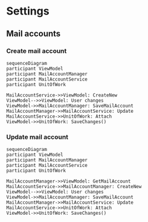 # Settings
## Mail accounts
### Create mail account
```mermaid
sequenceDiagram
participant ViewModel
participant MailAccountManager
participant MailAccountService
participant UnitOfWork

MailAccountService->>ViewModel: CreateNew
ViewModel-->>ViewModel: User changes
ViewModel->>MailAccountManager: SaveMailAccount
MailAccountManager->>MailAccountService: Update
MailAccountService->>UnitOfWork: Attach
ViewModel->>UnitOfWork: SaveChanges()
```
### Update mail account
```mermaid
sequenceDiagram
participant ViewModel
participant MailAccountManager
participant MailAccountService
participant UnitOfWork

MailAccountManager->>ViewModel: GetMailAccount
MailAccountService->>MailAccountManager: CreateNew
ViewModel-->>ViewModel: User changes
ViewModel->>MailAccountManager: SaveMailAccount
MailAccountManager->>MailAccountService: Update
MailAccountService->>UnitOfWork: Attach
ViewModel->>UnitOfWork: SaveChanges()
```
<!--stackedit_data:
eyJoaXN0b3J5IjpbLTgxNDc0NzIyOSwxOTYzNTQ2NjYyLC0xOT
g2OTQwNDMwXX0=
-->